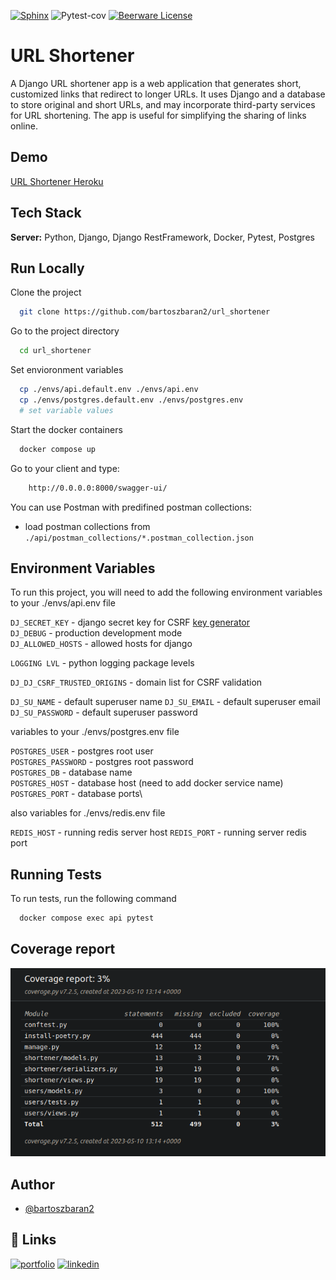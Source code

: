 [![Sphinx](https://img.shields.io/badge/documentation-yes-brightgreen.svg)](https://choosealicense.com/licenses/mit/)
![Pytest-cov](https://img.shields.io/badge/coverage-100%25-green)
[![Beerware License](https://img.shields.io/badge/license-Beerware-yellow)](https://github.com/bartoszbaran2/url_shortener/blob/master/LICENSE)

# URL Shortener

A Django URL shortener app is a web application that generates short, customized links that redirect to longer URLs. It
uses Django and a database to store original and short URLs, and may incorporate third-party services for URL
shortening. The app is useful for simplifying the sharing of links online.

## Demo

[URL Shortener Heroku](https://rocky-river-26634-5a8e8a67d318.herokuapp.com/api/schema/swagger-ui/)

## Tech Stack

**Server:** Python, Django, Django RestFramework, Docker, Pytest, Postgres

## Run Locally

Clone the project

```bash
  git clone https://github.com/bartoszbaran2/url_shortener
```

Go to the project directory

```bash
  cd url_shortener
```

Set envioronment variables

```bash
  cp ./envs/api.default.env ./envs/api.env
  cp ./envs/postgres.default.env ./envs/postgres.env
  # set variable values
```

Start the docker containers

```bash
  docker compose up
```

Go to your client and type:

```bash
    http://0.0.0.0:8000/swagger-ui/
```

You can use Postman with predifined postman collections:
- load postman collections from `./api/postman_collections/*.postman_collection.json`

## Environment Variables

To run this project, you will need to add the following environment variables to your ./envs/api.env file

`DJ_SECRET_KEY` - django secret key for CSRF [key generator](https://djecrety.ir/)\
`DJ_DEBUG` - production development mode\
`DJ_ALLOWED_HOSTS` - allowed hosts for django

`LOGGING LVL` - python logging package levels

`DJ_DJ_CSRF_TRUSTED_ORIGINS` - domain list for CSRF validation

`DJ_SU_NAME` - default superuser name
`DJ_SU_EMAIL` - default superuser email
`DJ_SU_PASSWORD` - default superuser password

variables to your ./envs/postgres.env file

`POSTGRES_USER` - postgres root user\
`POSTGRES_PASSWORD` - postgres root password\
`POSTGRES_DB` - database name\
`POSTGRES_HOST` - database host (need to add docker service name)\
`POSTGRES_PORT` - database ports\

also variables for ./envs/redis.env file

`REDIS_HOST` - running redis server host
`REDIS_PORT` - running server redis port

## Running Tests

To run tests, run the following command

```bash
  docker compose exec api pytest
```

## Coverage report

![Coverage report](https://raw.githubusercontent.com/bartoszbaran2/url_shortener/master/screenshots/coverage.png)

## Author

- [@bartoszbaran2](https://github.com/bartoszbaran2)

## 🔗 Links

[![portfolio](https://img.shields.io/badge/my_portfolio-000?style=for-the-badge&logo=ko-fi&logoColor=white)](https://github.com/bartoszbaran2?tab=repositories)
[![linkedin](https://img.shields.io/badge/linkedin-0A66C2?style=for-the-badge&logo=linkedin&logoColor=white)](https://www.linkedin.com/in/bartosz-baran-9484a7235/)
